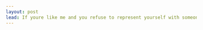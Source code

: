 ```yaml
---
layout: post
lead: If youre like me and you refuse to represent yourself with someone else's work, you might not like the idea of using a prebuilt theme for your blog or personal webpage. This means that if you ever do want to set up a blog, you get to experience the joys of learning the inner workings of the platform. I had used WordPress in the past and enjoyed the polished feel, but I didn't need nearly everything it offered, so I turned to Jekyll, the world's greatest sort-of-CMS. In this post I'll go through what it takes to turn a bank-slate jekyll site into your own unique creation.  
---
```


